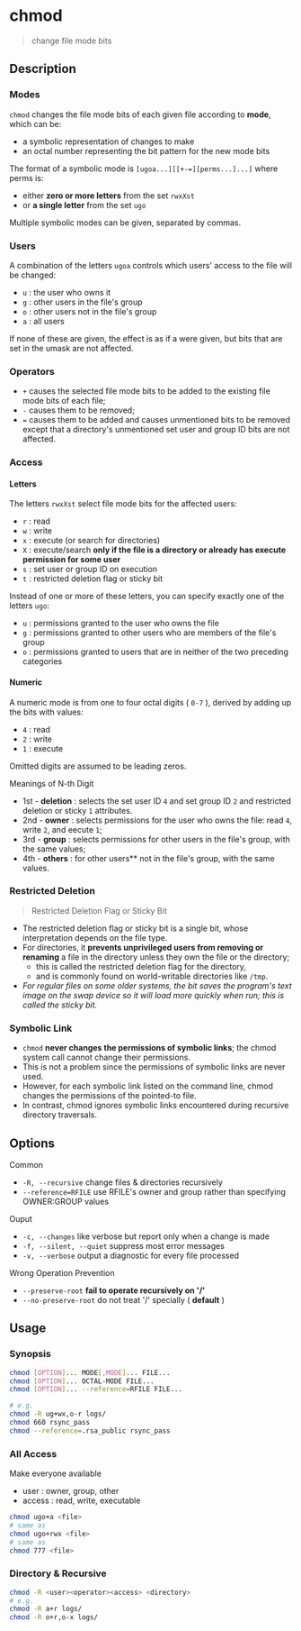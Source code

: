 # chmod

> change file mode bits

## Description

### Modes

`chmod` changes the file mode bits of each given file according to **mode**, which can be:

- a symbolic representation of changes to make
- an octal number representing the bit pattern for the new mode bits

The format of a symbolic mode is `[ugoa...][[+-=][perms...]...]` where perms is:

- either **zero or more letters** from the set `rwxXst`
- or **a single letter** from the set `ugo`

Multiple symbolic modes can be given, separated by commas.

### Users

A combination of the letters `ugoa` controls which users' access to the file will be changed:

- `u` : the user who owns it
- `g` : other users in the file's group
- `o` : other users not in the file's group
- `a` : all users

If none of these are given, the effect is as if a were given, but bits that are set in the umask are not affected.

### Operators

- `+` causes the selected file mode bits to be added to the existing file mode bits of each file;
- `-` causes them to be removed;
- `=` causes them to be added and causes unmentioned bits to be removed except that a directory's unmentioned set user and group ID bits are not affected.

### Access

#### Letters

The letters `rwxXst` select file mode bits for the affected users:

- `r` : read
- `w` : write
- `x` : execute (or search for directories)
- `X` : execute/search **only if the file is a directory or already has execute permission for some user**
- `s` : set user or group ID on execution
- `t` : restricted deletion flag or sticky bit

Instead of one or more of these letters, you can specify exactly one of the letters `ugo`:

- `u` : permissions granted to the user who owns the file
- `g` : permissions granted to other users who are members of the file's group
- `o` : permissions granted to users that are in neither of the two preceding categories

#### Numeric

A numeric mode is from one to four octal digits ( `0-7` ), derived by adding up the bits with values:

- `4` : read
- `2` : write
- `1` : execute

Omitted digits are assumed to be leading zeros.

Meanings of N-th Digit

- 1st - **deletion** : selects the set user ID `4` and set group ID `2` and restricted deletion or sticky `1` attributes.
- 2nd - **owner** : selects permissions for the user who owns the file: read `4`, write `2`, and eecute `1`;
- 3rd - **group** : selects permissions for other users in the file's group, with the same values;
- 4th - **others** : for other users** not in the file's group, with the same values.

### Restricted Deletion

> Restricted Deletion Flag or Sticky Bit

- The restricted deletion flag or sticky bit is a single bit, whose interpretation depends on the file type.
- For directories, it **prevents unprivileged users from removing or renaming** a file in the directory unless they own the file or the directory;
    - this is called the restricted deletion flag for the directory,
    - and is commonly found on world-writable directories like `/tmp`.
- _For regular files on some older systems, the bit saves the program's text image on the swap device so it will load more quickly when run; this is called the sticky bit._

### Symbolic Link

- `chmod` **never changes the permissions of symbolic links**; the chmod system call cannot change their permissions.
- This is not a problem since the permissions of symbolic links are never used.
- However, for each symbolic link listed on the command line, chmod changes the permissions of the pointed-to file.
- In contrast, chmod ignores symbolic links encountered during recursive directory traversals.

## Options

Common

- `-R, --recursive` change files & directories recursively
- `--reference=RFILE` use RFILE's owner and group rather than specifying OWNER:GROUP values

Ouput

- `-c, --changes` like verbose but report only when a change is made
- `-f, --silent, --quiet` suppress most error messages
- `-v, --verbose` output a diagnostic for every file processed

Wrong Operation Prevention

- `--preserve-root` **fail to operate recursively on '/'**
- `--no-preserve-root` do not treat '/' specially ( **default** )

## Usage

### Synopsis

```bash
chmod [OPTION]... MODE[,MODE]... FILE...
chmod [OPTION]... OCTAL-MODE FILE...
chmod [OPTION]... --reference=RFILE FILE...

# e.g.
chmod -R ug+wx,o-r logs/
chmod 660 rsync_pass
chmod --reference=.rsa_public rsync_pass
```

### All Access

Make everyone available

- user : owner, group, other
- access : read, write, executable

```bash
chmod ugo+a <file>
# same as
chmod ugo+rwx <file>
# same as
chmod 777 <file>
```

### Directory & Recursive

```bash
chmod -R <user><operator><access> <directory>
# e.g.
chmod -R a+r logs/
chmod -R o+r,o-x logs/
```
